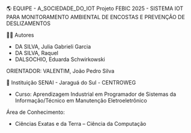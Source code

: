 🌎 EQUIPE - A_SOCIEDADE_DO_IOT
Projeto FEBIC 2025 - SISTEMA IOT PARA MONITORAMENTO AMBIENTAL DE ENCOSTAS E PREVENÇÃO DE DESLIZAMENTOS

👨‍🔬 Autores
- DA SILVA, Julia Gabrieli Garcia
- DA SILVA, Raquel
- DALSOCHIO, Eduarda Schwirkowski

ORIENTADOR: VALENTIM, João Pedro Silva

🏫 Instituição
SENAI - Jaraguá do Sul - CENTROWEG
- Curso: Aprendizagem Industrial em Programador de Sistemas da Informação/Técnico em Manutenção Eletroeletrônico

Área de Conhecimento:
- Ciências Exatas e da Terra – Ciência da Computação

